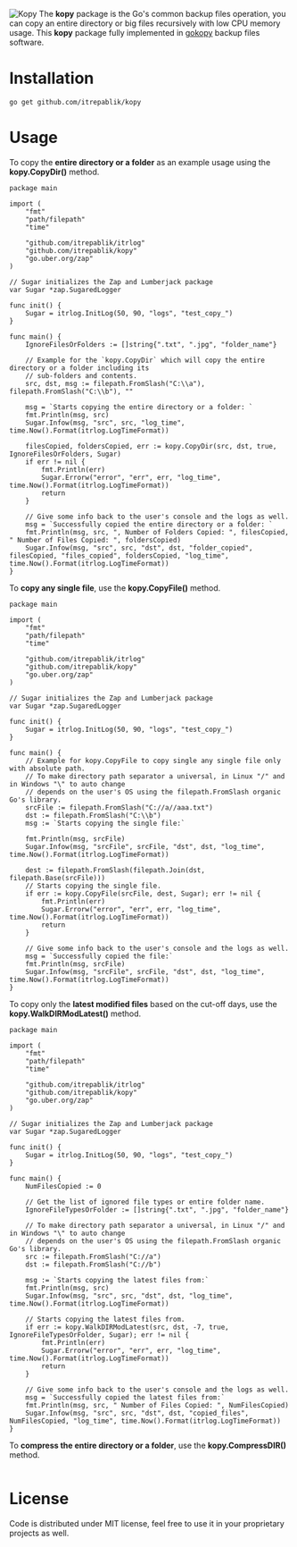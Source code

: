 ![Kopy](https://user-images.githubusercontent.com/58651329/75626348-e4b4d380-5c01-11ea-83bf-19e721932f81.png)
The **kopy** package is the Go's common backup files operation, you can copy an entire directory or big files recursively with low CPU memory usage.  This **kopy** package fully implemented in [gokopy](https://github.com/itrepablik/gokopy) backup files software.

# Installation
```
go get github.com/itrepablik/kopy
```

# Usage
To copy the **entire directory or a folder** as an example usage using the **kopy.CopyDir()** method.
```
package main

import (
	"fmt"
	"path/filepath"
	"time"

	"github.com/itrepablik/itrlog"
	"github.com/itrepablik/kopy"
	"go.uber.org/zap"
)

// Sugar initializes the Zap and Lumberjack package
var Sugar *zap.SugaredLogger

func init() {
	Sugar = itrlog.InitLog(50, 90, "logs", "test_copy_")
}

func main() {
	IgnoreFilesOrFolders := []string{".txt", ".jpg", "folder_name"}

	// Example for the `kopy.CopyDir` which will copy the entire directory or a folder including its
	// sub-folders and contents.
	src, dst, msg := filepath.FromSlash("C:\\a"), filepath.FromSlash("C:\\b"), ""

	msg = `Starts copying the entire directory or a folder: `
	fmt.Println(msg, src)
	Sugar.Infow(msg, "src", src, "log_time", time.Now().Format(itrlog.LogTimeFormat))

	filesCopied, foldersCopied, err := kopy.CopyDir(src, dst, true, IgnoreFilesOrFolders, Sugar)
	if err != nil {
		fmt.Println(err)
		Sugar.Errorw("error", "err", err, "log_time", time.Now().Format(itrlog.LogTimeFormat))
		return
	}

	// Give some info back to the user's console and the logs as well.
	msg = `Successfully copied the entire directory or a folder: `
	fmt.Println(msg, src, ", Number of Folders Copied: ", filesCopied, " Number of Files Copied: ", foldersCopied)
	Sugar.Infow(msg, "src", src, "dst", dst, "folder_copied", filesCopied, "files_copied", foldersCopied, "log_time", time.Now().Format(itrlog.LogTimeFormat))
}
```

To **copy any single file**, use the **kopy.CopyFile()** method.
```
package main

import (
	"fmt"
	"path/filepath"
	"time"

	"github.com/itrepablik/itrlog"
	"github.com/itrepablik/kopy"
	"go.uber.org/zap"
)

// Sugar initializes the Zap and Lumberjack package
var Sugar *zap.SugaredLogger

func init() {
	Sugar = itrlog.InitLog(50, 90, "logs", "test_copy_")
}

func main() {
	// Example for kopy.CopyFile to copy single any single file only with absolute path.
	// To make directory path separator a universal, in Linux "/" and in Windows "\" to auto change
	// depends on the user's OS using the filepath.FromSlash organic Go's library.
	srcFile := filepath.FromSlash("C://a//aaa.txt")
	dst := filepath.FromSlash("C:\\b")
	msg := `Starts copying the single file:`

	fmt.Println(msg, srcFile)
	Sugar.Infow(msg, "srcFile", srcFile, "dst", dst, "log_time", time.Now().Format(itrlog.LogTimeFormat))

	dest := filepath.FromSlash(filepath.Join(dst, filepath.Base(srcFile)))
	// Starts copying the single file.
	if err := kopy.CopyFile(srcFile, dest, Sugar); err != nil {
		fmt.Println(err)
		Sugar.Errorw("error", "err", err, "log_time", time.Now().Format(itrlog.LogTimeFormat))
		return
	}

	// Give some info back to the user's console and the logs as well.
	msg = `Successfully copied the file:`
	fmt.Println(msg, srcFile)
	Sugar.Infow(msg, "srcFile", srcFile, "dst", dst, "log_time", time.Now().Format(itrlog.LogTimeFormat))
}
```

To copy only the **latest modified files** based on the cut-off days, use the **kopy.WalkDIRModLatest()** method.
```
package main

import (
	"fmt"
	"path/filepath"
	"time"

	"github.com/itrepablik/itrlog"
	"github.com/itrepablik/kopy"
	"go.uber.org/zap"
)

// Sugar initializes the Zap and Lumberjack package
var Sugar *zap.SugaredLogger

func init() {
	Sugar = itrlog.InitLog(50, 90, "logs", "test_copy_")
}

func main() {
	NumFilesCopied := 0

	// Get the list of ignored file types or entire folder name.
	IgnoreFileTypesOrFolder := []string{".txt", ".jpg", "folder_name"}

	// To make directory path separator a universal, in Linux "/" and in Windows "\" to auto change
	// depends on the user's OS using the filepath.FromSlash organic Go's library.
	src := filepath.FromSlash("C://a")
	dst := filepath.FromSlash("C://b")

	msg := `Starts copying the latest files from:`
	fmt.Println(msg, src)
	Sugar.Infow(msg, "src", src, "dst", dst, "log_time", time.Now().Format(itrlog.LogTimeFormat))

	// Starts copying the latest files from.
	if err := kopy.WalkDIRModLatest(src, dst, -7, true, IgnoreFileTypesOrFolder, Sugar); err != nil {
		fmt.Println(err)
		Sugar.Errorw("error", "err", err, "log_time", time.Now().Format(itrlog.LogTimeFormat))
		return
	}

	// Give some info back to the user's console and the logs as well.
	msg = `Successfully copied the latest files from:`
	fmt.Println(msg, src, " Number of Files Copied: ", NumFilesCopied)
	Sugar.Infow(msg, "src", src, "dst", dst, "copied_files", NumFilesCopied, "log_time", time.Now().Format(itrlog.LogTimeFormat))
}
```

To **compress the entire directory or a folder**, use the **kopy.CompressDIR()** method.
```

```

# License
Code is distributed under MIT license, feel free to use it in your proprietary projects as well.

